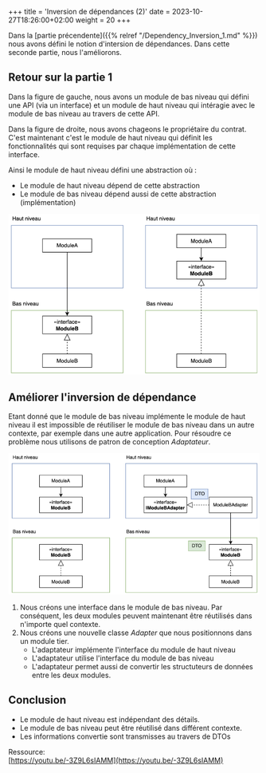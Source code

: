 +++
title = 'Inversion de dépendances (2)'
date = 2023-10-27T18:26:00+02:00
weight = 20
+++

Dans la [partie précendente]({{% relref "/Dependency_Inversion_1.md" %}}) nous avons défini le notion d'intersion de dépendances. Dans cette seconde partie, nous l'améliorons.

## Retour sur la partie 1
Dans la figure de gauche, nous avons un module de bas niveau qui défini une API (via un interface) et un module de haut niveau qui intéragie avec le module de bas niveau au travers de cette API.

Dans la figure de droite, nous avons chageons le propriétaire du contrat. C'est maintenant c'est le module de haut niveau qui définit les fonctionnalités qui sont requises par chaque implémentation de cette interface.

Ainsi le module de haut niveau défini une abstraction où :
- Le module de haut niveau dépend de cette abstraction
- Le module de bas niveau dépend aussi de cette abstraction (implémentation)

![Alt text](../images/DI2-1.png)

## Améliorer l'inversion de dépendance
Etant donné que le module de bas niveau implémente le module de haut niveau il est impossible de réutiliser le module de bas niveau dans un autre contexte, par exemple dans une autre application. Pour résoudre ce problème nous utilisons de patron de conception *Adaptateur*.

![Alt text](../images/DI2-2.png)

1. Nous créons une interface dans le module de bas niveau. Par conséquent, les deux modules peuvent maintenant être réutilisés dans n'importe quel contexte.
2. Nous créons une nouvelle classe *Adapter* que nous positionnons dans un module tier. 
    - L'adaptateur implémente l'interface du module de haut niveau
    - L'adaptateur utilise l'interface du module de bas niveau
    - L'adaptateur permet aussi de convertir les structuteurs de données entre les deux modules.


## Conclusion
- Le module de haut niveau est indépendant des détails.  
- Le module de bas niveau peut être réutilisé dans différent contexte.
- Les informations convertie sont transmisses au travers de DTOs


Ressource:  
[https://youtu.be/-3Z9L6sIAMM](https://youtu.be/-3Z9L6sIAMM)